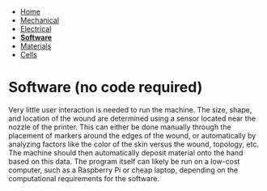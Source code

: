 - [Home](/Biofabrication-Design-Project/index)
- [Mechanical](/Biofabrication-Design-Project/Mechanical)
- [Electrical](/Biofabrication-Design-Project/Electrical)
- **[Software](/Biofabrication-Design-Project/Software)**
- [Materials](/Biofabrication-Design-Project/Materials)
- [Cells](/Biofabrication-Design-Project/Cells)

# Software (no code required)

Very little user interaction is needed to run the machine. The size, shape, and location of the wound are determined using a sensor located near the nozzle of the printer. This can either be done manually through the placement of markers around the edges of the wound, or automatically by analyzing factors like the color of the skin versus the wound, topology, etc. The machine should then automatically deposit material onto the hand based on this data. The program itself can likely be run on a low-cost computer, such as a Raspberry Pi or cheap laptop, depending on the computational requirements for the software.
